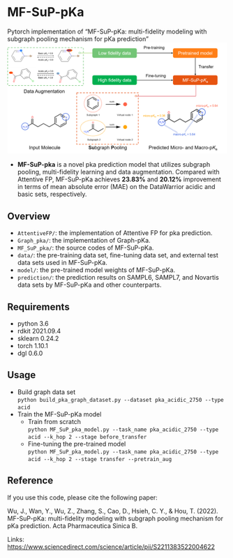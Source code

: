 # MF-SuP-pKa
Pytorch implementation of “MF-SuP-pKa: multi-fidelity modeling with subgraph pooling mechanism for pKa prediction”
![image](https://github.com/wujialu/MF-SuP-pKa/blob/main/Graph%20abstract.png)
- **MF-SuP-pka** is a novel pka prediction model that utilizes subgraph pooling, multi-fidelity learning and data augmentation.
Compared with Attentive FP, MF-SuP-pKa achieves **23.83%** and **20.12%** improvement in terms of mean absolute error (MAE) on the DataWarrior acidic and basic sets, respectively.
## Overview 
- ```AttentiveFP/```: the implementation of Attentive FP for pka prediction.
- ```Graph_pka/```: the implementation of Graph-pKa.
- ```MF_SuP_pka/```: the source codes of MF-SuP-pKa.
- ```data/```: the pre-training data set, fine-tuning data set, and external test data sets used in MF-SuP-pKa.
- ```model/```: the pre-trained model weights of MF-SuP-pKa.
- ```prediction/```: the prediction results on SAMPL6, SAMPL7, and Novartis data sets by MF-SuP-pKa and other counterparts.
## Requirements
- python 3.6
- rdkit 2021.09.4
- sklearn 0.24.2
- torch 1.10.1
- dgl 0.6.0
## Usage
- Build graph data set<br>
```python build_pka_graph_dataset.py --dataset pka_acidic_2750 --type acid ```
- Train the MF-SuP-pKa model
  - Train from scratch<br>
  ```python MF_SuP_pka_model.py --task_name pka_acidic_2750 --type acid --k_hop 2 --stage before_transfer```
  - Fine-tuning the pre-trained model<br>
  ```python MF_SuP_pka_model.py --task_name pka_acidic_2750 --type acid --k_hop 2 --stage transfer --pretrain_aug```
## Reference
If you use this code, please cite the following paper:

Wu, J., Wan, Y., Wu, Z., Zhang, S., Cao, D., Hsieh, C. Y., & Hou, T. (2022). MF-SuP-pKa: multi-fidelity modeling with subgraph pooling mechanism for pKa prediction. Acta Pharmaceutica Sinica B.

Links: https://www.sciencedirect.com/science/article/pii/S2211383522004622
